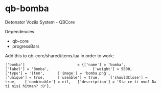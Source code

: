 # qb-bomba
Detonator Vozila System - QBCore


Dependencies:
  - qb-core
  - progressBars


Add this to qb-core/shared/items.lua in order to work:

    ['bomba'] 			 			 = {['name'] = 'bomba', 						['label'] = 'Bomba', 					['weight'] = 5500, 		['type'] = 'item', 		['image'] = 'bomba.png', 				['unique'] = true, 		['useable'] = true, 	['shouldClose'] = true,	   ['combinable'] = nil,   ['description'] = 'Sta ce ti ovo? Da ti nisi hitman? :O'},
